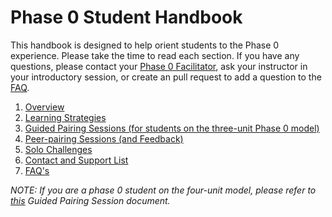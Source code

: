 # Phase 0 Student Handbook

This handbook is designed to help orient students to the Phase 0 experience. Please take the time to read each section. If you have any questions, please contact your <a href="https://github.com/Devbootcamp/phase_0_handbook/blob/master/contact_and_support_list.md" target="_blank"> Phase 0 Facilitator</a>, ask your instructor in your introductory session, or create an pull request to add a question to the <a href="https://github.com/Devbootcamp/phase_0_handbook/blob/master/FAQ.md" target="_blank">FAQ</a>. 


1. <a href="https://github.com/Devbootcamp/phase_0_handbook/blob/master/learning_strategies.md" target="_blank">Overview</a>
2. <a href="https://github.com/Devbootcamp/phase_0_handbook/blob/master/learning_strategies.md" target="_blank">Learning Strategies</a>
3. <a href="" target="_blank">Guided Pairing Sessions (for students on the three-unit Phase 0 model)</a>
4. <a href="https://github.com/Devbootcamp/phase_0_handbook/blob/master/peer-pairing_sessions.md" target="_blank">Peer-pairing Sessions (and Feedback)</a>
5. <a href="https://github.com/Devbootcamp/phase_0_handbook/blob/master/solo_challenges.md" target="_blank">Solo Challenges</a>
6. <a href="https://github.com/Devbootcamp/phase_0_handbook/blob/master/contact_and_support_list.md" target="_blank">Contact and Support List</a>
7. <a href="https://github.com/Devbootcamp/phase_0_handbook/blob/master/FAQ.md" target="_blank">FAQ's</a>

<!--8. <a href="" target="blank">Useful links</a>-->

*NOTE: If you are a phase 0 student on the four-unit model, please refer to <a href="https://github.com/Devbootcamp/phase_0_handbook/blob/master/GPS_4_units_model.md" target="_blank"> this</a> Guided Pairing Session document.*
